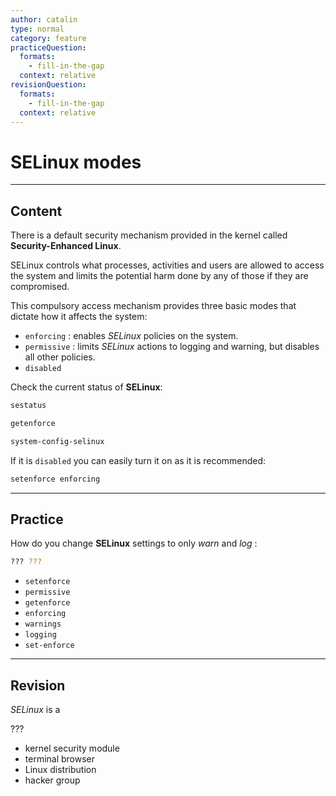 ```yaml
---
author: catalin
type: normal
category: feature
practiceQuestion:
  formats:
    - fill-in-the-gap
  context: relative
revisionQuestion:
  formats:
    - fill-in-the-gap
  context: relative
---
```


# **SELinux** modes


---

## Content

There is a default security mechanism provided in the kernel called **Security-Enhanced Linux**.

SELinux controls what processes, activities and users are allowed to access the system and limits the potential harm done by any of those if they are compromised.  

This compulsory access mechanism provides three basic modes that dictate how it affects the system:

- `enforcing` : enables *SELinux* policies on the system.
- `permissive` : limits *SELinux* actions to logging and warning, but disables all other policies.
- `disabled`

Check the current status of **SELinux**:

```bash
sestatus

getenforce

system-config-selinux
```

If it is `disabled` you can easily turn it on as it is recommended:

```bash
setenforce enforcing
```


---

## Practice

How do you change **SELinux** settings to only *warn* and *log* :

```bash
??? ???
```

- `setenforce`
- `permissive`
- `getenforce`
- `enforcing`
- `warnings`
- `logging`
- `set-enforce`


---

## Revision

*SELinux* is a

???

- kernel security module
- terminal browser
- Linux distribution
- hacker group
